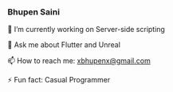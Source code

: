 ### Bhupen Saini

🔭 I’m currently working on Server-side scripting

💬 Ask me about Flutter and Unreal

📫 How to reach me: xbhupenx@gmail.com

⚡ Fun fact: Casual Programmer
